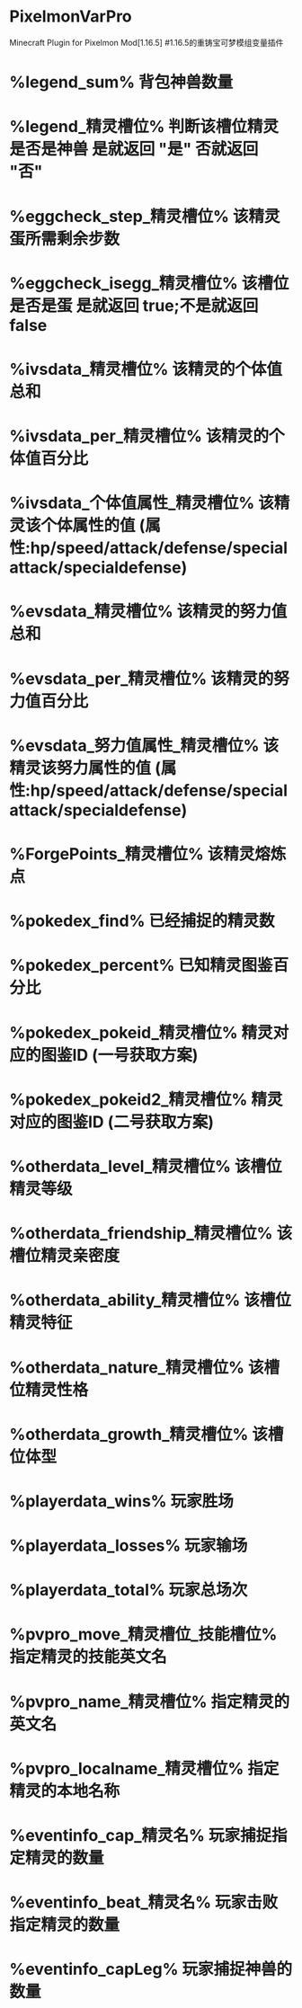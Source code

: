 # PixelmonVarPro
Minecraft Plugin for Pixelmon Mod[1.16.5]
#1.16.5的重铸宝可梦模组变量插件
#   %legend_sum% 背包神兽数量
#   %legend_精灵槽位% 判断该槽位精灵是否是神兽  是就返回 "是"  否就返回 "否"
#   %eggcheck_step_精灵槽位% 该精灵蛋所需剩余步数
#   %eggcheck_isegg_精灵槽位% 该槽位是否是蛋 是就返回 true;不是就返回 false
#   %ivsdata_精灵槽位% 该精灵的个体值总和
#   %ivsdata_per_精灵槽位% 该精灵的个体值百分比
#   %ivsdata_个体值属性_精灵槽位% 该精灵该个体属性的值 (属性:hp/speed/attack/defense/specialattack/specialdefense)
#   %evsdata_精灵槽位% 该精灵的努力值总和
#   %evsdata_per_精灵槽位% 该精灵的努力值百分比
#   %evsdata_努力值属性_精灵槽位% 该精灵该努力属性的值 (属性:hp/speed/attack/defense/specialattack/specialdefense)
#   %ForgePoints_精灵槽位% 该精灵熔炼点
#   %pokedex_find% 已经捕捉的精灵数
#   %pokedex_percent% 已知精灵图鉴百分比
#   %pokedex_pokeid_精灵槽位% 精灵对应的图鉴ID (一号获取方案)
#   %pokedex_pokeid2_精灵槽位% 精灵对应的图鉴ID (二号获取方案)
#   %otherdata_level_精灵槽位% 该槽位精灵等级
#   %otherdata_friendship_精灵槽位% 该槽位精灵亲密度
#   %otherdata_ability_精灵槽位% 该槽位精灵特征
#   %otherdata_nature_精灵槽位% 该槽位精灵性格
#   %otherdata_growth_精灵槽位% 该槽位体型
#   %playerdata_wins% 玩家胜场
#   %playerdata_losses% 玩家输场
#   %playerdata_total% 玩家总场次
#   %pvpro_move_精灵槽位_技能槽位% 指定精灵的技能英文名
#   %pvpro_name_精灵槽位% 指定精灵的英文名
#   %pvpro_localname_精灵槽位% 指定精灵的本地名称
#   %eventinfo_cap_精灵名% 玩家捕捉指定精灵的数量
#   %eventinfo_beat_精灵名% 玩家击败指定精灵的数量
#   %eventinfo_capLeg% 玩家捕捉神兽的数量
